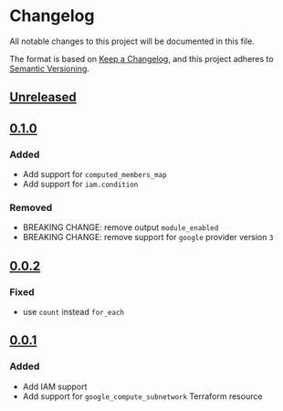 # Changelog

All notable changes to this project will be documented in this file.

The format is based on [Keep a Changelog](https://keepachangelog.com/en/1.0.0/),
and this project adheres to [Semantic Versioning](https://semver.org/spec/v2.0.0.html).

## [Unreleased]

## [0.1.0]

### Added

- Add support for `computed_members_map`
- Add support for `iam.condition`

### Removed

- BREAKING CHANGE: remove output `module_enabled`
- BREAKING CHANGE: remove support for `google` provider version `3`

## [0.0.2]

### Fixed

- use `count` instead `for_each`

## [0.0.1]

### Added

- Add IAM support
- Add support for `google_compute_subnetwork` Terraform resource

[unreleased]: https://github.com/mineiros-io/terraform-google-subnetwork/compare/v0.1.0...HEAD
[0.1.0]: https://github.com/mineiros-io/terraform-google-subnetwork/compare/v0.0.2...v0.1.0
[0.0.2]: https://github.com/mineiros-io/terraform-google-subnetwork/compare/v0.0.1...v0.0.2
[0.0.1]: https://github.com/mineiros-io/terraform-google-subnetwork/releases/tag/v0.0.1
